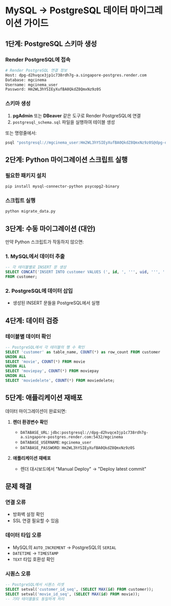 # MySQL → PostgreSQL 데이터 마이그레이션 가이드

## 1단계: PostgreSQL 스키마 생성

### Render PostgreSQL에 접속
```bash
# Render PostgreSQL 연결 정보
Host: dpg-d2hvqce3jp1c738rdh7g-a.singapore-postgres.render.com
Database: mgcinema
Username: mgcinema_user
Password: Hm2WL3hYSIEyXufBA0QkdZ8QmxNz9z0S
```

### 스키마 생성
1. **pgAdmin** 또는 **DBeaver** 같은 도구로 Render PostgreSQL에 연결
2. `postgresql_schema.sql` 파일을 실행하여 테이블 생성

또는 명령줄에서:
```bash
psql "postgresql://mgcinema_user:Hm2WL3hYSIEyXufBA0QkdZ8QmxNz9z0S@dpg-d2hvqce3jp1c738rdh7g-a.singapore-postgres.render.com/mgcinema" -f postgresql_schema.sql
```

## 2단계: Python 마이그레이션 스크립트 실행

### 필요한 패키지 설치
```bash
pip install mysql-connector-python psycopg2-binary
```

### 스크립트 실행
```bash
python migrate_data.py
```

## 3단계: 수동 마이그레이션 (대안)

만약 Python 스크립트가 작동하지 않으면:

### 1. MySQL에서 데이터 추출
```sql
-- 각 테이블별로 INSERT 문 생성
SELECT CONCAT('INSERT INTO customer VALUES (', id, ', ''', uid, ''', ''', passwd, ''', ''', realname, ''', ''', nickname, ''', ''', email, ''', ''', region, ''', ''', favorite, ''', ''', mobile, ''', ''', tellecom, ''', ''', created, ''', ''', updated, ''', ''', birthday, ''', ''', profileimg, ''');') 
FROM customer;
```

### 2. PostgreSQL에 데이터 삽입
- 생성된 INSERT 문들을 PostgreSQL에서 실행

## 4단계: 데이터 검증

### 테이블별 데이터 확인
```sql
-- PostgreSQL에서 각 테이블의 행 수 확인
SELECT 'customer' as table_name, COUNT(*) as row_count FROM customer
UNION ALL
SELECT 'movie', COUNT(*) FROM movie
UNION ALL
SELECT 'moviepay', COUNT(*) FROM moviepay
UNION ALL
SELECT 'moviedelete', COUNT(*) FROM moviedelete;
```

## 5단계: 애플리케이션 재배포

데이터 마이그레이션이 완료되면:

1. **렌더 환경변수 확인**
   - `DATABASE_URL`: `jdbc:postgresql://dpg-d2hvqce3jp1c738rdh7g-a.singapore-postgres.render.com:5432/mgcinema`
   - `DATABASE_USERNAME`: `mgcinema_user`
   - `DATABASE_PASSWORD`: `Hm2WL3hYSIEyXufBA0QkdZ8QmxNz9z0S`

2. **애플리케이션 재배포**
   - 렌더 대시보드에서 "Manual Deploy" → "Deploy latest commit"

## 문제 해결

### 연결 오류
- 방화벽 설정 확인
- SSL 연결 필요할 수 있음

### 데이터 타입 오류
- MySQL의 `AUTO_INCREMENT` → PostgreSQL의 `SERIAL`
- `DATETIME` → `TIMESTAMP`
- `TEXT` 타입 호환성 확인

### 시퀀스 오류
```sql
-- PostgreSQL에서 시퀀스 리셋
SELECT setval('customer_id_seq', (SELECT MAX(id) FROM customer));
SELECT setval('movie_id_seq', (SELECT MAX(id) FROM movie));
-- 기타 테이블들도 동일하게 처리
```
